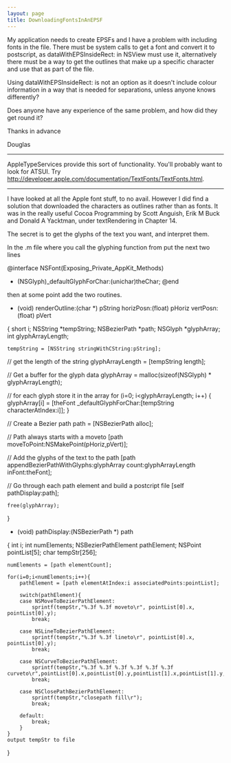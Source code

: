 ```yaml
---
layout: page
title: DownloadingFontsInAnEPSF
---
```


My application needs to create EPSFs and I have a problem with including fonts in the file. There must be system calls to get a font and convert it to postscript, as dataWithEPSInsideRect: in NSView must use it, alternatively there must be a way to get the outlines that make up a specific character and use that as part of the file.

Using dataWithEPSInsideRect: is not an option as it doesn't include colour information in a way that is needed for separations, unless anyone knows differently?

Does anyone have any experience of the same problem, and how did they get round it?

Thanks in advance

Douglas

----

AppleTypeServices provide this sort of functionality. You'll probably want to look for ATSUI. Try http://developer.apple.com/documentation/TextFonts/TextFonts.html.

----

I have looked at all the Apple font stuff, to no avail. However I did find a solution that downloaded the characters as outlines rather than as fonts. It was in the really useful Cocoa Programming by Scott Anguish, Erik M Buck and Donald A Yacktman, under textRendering in Chapter 14.

The secret is to get the glyphs of the text you want, and interpret them.

In the .m file where you call the glyphing function from put the next two lines

    

@interface NSFont(Exposing_Private_AppKit_Methods)
- (NSGlyph)_defaultGlyphForChar:(unichar)theChar;
@end



then at some point add the two routines.

    

- (void) renderOutline:(char *) pString horizPosn:(float) pHoriz vertPosn:(float) pVert

{
	short i;
	NSString *tempString;
	NSBezierPath *path;
	NSGlyph *glyphArray;
	int glyphArrayLength;

	tempString = [NSString stringWithCString:pString];

//	get the length of the string
	glyphArrayLength = [tempString length];

//	Get a buffer for the glyph data
	glyphArray = malloc(sizeof(NSGlyph) * glyphArrayLength);

//	for each glyph store it in the array
	for (i=0; i<glyphArrayLength; i++) {
		glyphArray[i] = [theFont _defaultGlyphForChar:[tempString characterAtIndex:i]];
	}

//	Create a Bezier path
	path = [NSBezierPath alloc];

//	Path always starts with a moveto
	[path moveToPoint:NSMakePoint(pHoriz,pVert)];

//	Add the glyphs of the text to the path
	[path appendBezierPathWithGlyphs:glyphArray count:glyphArrayLength inFont:theFont];

//	Go through each path element and build a postcript file
	[self pathDisplay:path];

	free(glyphArray);
}

- (void) pathDisplay:(NSBezierPath *) path

{
	int i;
	int numElements;
	NSBezierPathElement pathElement;
	NSPoint pointList[5];
	char tempStr[256];

	numElements = [path elementCount];

	for(i=0;i<numElements;i++){
		pathElement = [path elementAtIndex:i associatedPoints:pointList];

		switch(pathElement){
		case NSMoveToBezierPathElement:
			sprintf(tempStr,"%.3f %.3f moveto\r", pointList[0].x, pointList[0].y);
			break;

		case NSLineToBezierPathElement:
			sprintf(tempStr,"%.3f %.3f lineto\r", pointList[0].x, pointList[0].y);
			break;

		case NSCurveToBezierPathElement:
			sprintf(tempStr,"%.3f %.3f %.3f %.3f %.3f %.3f curveto\r",pointList[0].x,pointList[0].y,pointList[1].x,pointList[1].y,pointList[2].x,pointList[2].y);
			break;

		case NSClosePathBezierPathElement:
			sprintf(tempStr,"closepath fill\r");
			break;

		default:
			break;
		}
	}
	output tempStr to file
}


